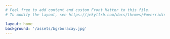 ```yaml
---
# Feel free to add content and custom Front Matter to this file.
# To modify the layout, see https://jekyllrb.com/docs/themes/#overriding-theme-defaults

layout: home
background: '/assets/bg/boracay.jpg'
---
```

